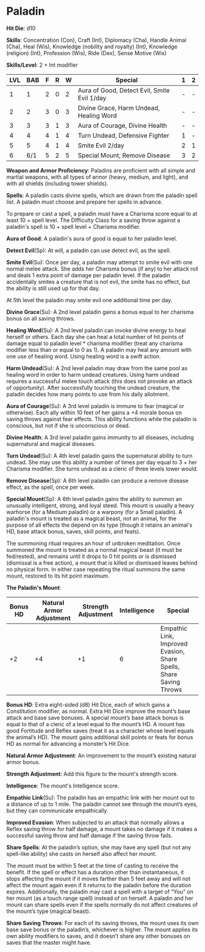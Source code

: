 # Paladin

**Hit Die**: d10

**Skills**: Concentration (Con), Craft (Int), Diplomacy (Cha), Handle Animal (Cha), Heal (Wis), Knowledge (nobility and royalty) (Int), Knowledge (religion) (Int), Profession (Wis), Ride (Dex), Sense Motive (Wis)

**Skills/Level**: 2 + Int modifier

LVL | BAB | F | R | W | Special | 1 | 2 
--- | --- | - | - | - | ------- | - | -
1   | 1   | 2 | 0 | 2 | Aura of Good, Detect Evil, Smite Evil 1/day | - | -  
2   | 2   | 3 | 0 | 3 | Divine Grace, Harm Undead, Healing Word | - | -  
3   | 3   | 3 | 1 | 3 | Aura of Courage, Divine Health | - | -
4   | 4   | 4 | 1 | 4 | Turn Undead, Defensive Fighter | 1 | -
5   | 5   | 4 | 1 | 4 | Smite Evil 2/day | 2 | 1
6   | 6/1 | 5 | 2 | 5 | Special Mount, Remove Disease | 3 | 2

**Weapon and Armor Proficiency**: Paladins are proficient with all simple and martial weapons, with all types of armor (heavy, medium, and light), and with all shields (including tower shields).

**Spells**: A paladin casts divine spells, which are drawn from the paladin spell list. A paladin must choose and prepare her spells in advance. 

To prepare or cast a spell, a paladin must have a Charisma score equal to at least 10 + spell level. The Difficulty Class for a saving throw against a paladin's spell is 10 + spell level + Charisma modifier. 

**Aura of Good**: A paladin's aura of good is equal to her paladin level.

**Detect Evil**(Sp): At will, a paladin can use detect evil, as the spell.

**Smite Evil**(Su): Once per day, a paladin may attempt to smite evil with one normal melee attack. She adds her Charisma bonus (if any) to her attack roll and deals 1 extra point of damage per paladin level. If the paladin accidentally smites a creature that is not evil, the smite has no effect, but the ability is still used up for that day. 

At 5th level the paladin may smite evil one additional time per day.

**Divine Grace**(Su): A 2nd level paladin gains a bonus equal to her charisma bonus on all saving throws.

**Healing Word**(Su): A 2nd level paladin can invoke divine energy to heal herself or others. Each day she can heal a total number of hit points of damage equal to paladin level * charisma modifier (treat any charisma modifier less than or equal to 0 as 1). A paladin may heal any amount with one use of healing word. Using healing word is a swift action.

**Harm Undead**(Su): A 2nd level paladin may draw from the same pool as healing word in order to harm undead creatures. Using harm undead requires a successful melee touch attack (this does not provoke an attack of opportunity). After successfully touching the undead creature, the paladin decides how many points to use from his daily allotment. 

**Aura of Courage**(Su): A 3rd level paladin is immune to fear (magical or otherwise). Each ally within 10 feet of her gains a +4 morale bonus on saving throws against fear effects. This ability functions while the paladin is conscious, but not if she is unconscious or dead.

**Divine Health**: A 3rd level paladin gains immunity to all diseases, including supernatural and magical diseases.

**Turn Undead**(Su): A 4th level paladin gains the supernatural ability to turn undead. She may use this ability a number of times per day equal to 3 + her Charisma modifier. She turns undead as a cleric of three levels lower would.

**Remove Disease**(Sp): A 6th level paladin can produce a remove disease effect, as the spell, once per week.

**Special Mount**(Sp): A 6th level paladin gains the ability to summon an unusually intelligent, strong, and loyal steed. This mount is usually a heavy warhorse (for a Medium paladin) or a warpony (for a Small paladin). A paladin's mount is treated as a magical beast, not an animal, for the purpose of all effects the depend on its type (though it retains an animal's HD, base attack bonus, saves, skill points, and feats).

The summoning ritual requires an hour of unbroken meditation. Once summoned the mount is treated as a normal magical beast (it must be fed/rested), and remains until it drops to 0 hit points or is dismissed (dismissal is a free action), a mount that is killed or dismissed leaves behind no physical form. In either case repeating the ritual summons the same mount, restored to its hit point maximum.

**The Paladin's Mount**:

Bonus HD | Natural Armor Adjustment| Strength Adjustment | Intelligence | Special
-------- | ----------------------- | ------------------- | ------------ | -------
+2       | +4                      | +1                  | 6            | Empathic Link, Improved Evasion, Share Spells, Share Saving Throws

**Bonus HD**: Extra eight-sided (d8) Hit Dice, each of which gains a Constitution modifier, as normal. Extra Hit Dice improve the mount’s base attack and base save bonuses. A special mount’s base attack bonus is equal to that of a cleric of a level equal to the mount’s HD. A mount has good Fortitude and Reflex saves (treat it as a character whose level equals the animal’s HD). The mount gains additional skill points or feats for bonus HD as normal for advancing a monster’s Hit Dice.

**Natural Armor Adjustment**: An improvement to the mount’s existing natural armor bonus.

**Strength Adjustment**: Add this figure to the mount's strength score.

**Intelligence**: The mount's Intelligence score.

**Empathic Link**(Su): The paladin has an empathic link with her mount out to a distance of up to 1 mile. The paladin cannot see through the mount’s eyes, but they can communicate empathically.

**Improved Evasion**: When subjected to an attack that normally allows a Reflex saving throw for half damage, a mount takes no damage if it makes a successful saving throw and half damage if the saving throw fails.

**Share Spells**: At the paladin’s option, she may have any spell (but not any spell-like ability) she casts on herself also affect her mount.

The mount must be within 5 feet at the time of casting to receive the benefit. If the spell or effect has a duration other than instantaneous, it stops affecting the mount if it moves farther than 5 feet away and will not affect the mount again even if it returns to the paladin before the duration expires. Additionally, the paladin may cast a spell with a target of “You” on her mount (as a touch range spell) instead of on herself. A paladin and her mount can share spells even if the spells normally do not affect creatures of the mount’s type (magical beast).

**Share Saving Throws**: For each of its saving throws, the mount uses its own base save bonus or the paladin’s, whichever is higher. The mount applies its own ability modifiers to saves, and it doesn’t share any other bonuses on saves that the master might have.